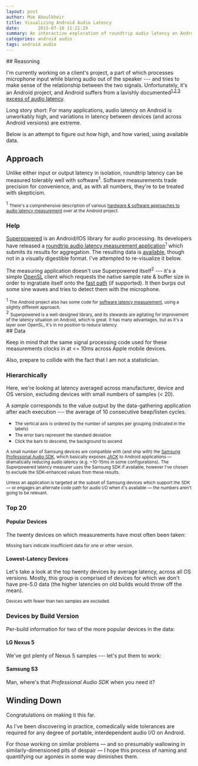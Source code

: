```yaml
---
layout: post
author: Moe Aboulkheir
title: Visualizing Android Audio Latency
date:       2015-07-10 11:21:29
summary: An interactive exploration of roundtrip audio latency on Android devices.
categories: android audio
tags: android audio
---
```


<link rel="stylesheet" type="text/css" href="/static/latency.css" />
<body>
<script src="https://cdnjs.cloudflare.com/ajax/libs/d3/3.5.5/d3.min.js"></script>
<script src="https://cdnjs.cloudflare.com/ajax/libs/d3-tip/0.6.3/d3-tip.min.js"></script>
## Reasoning

I'm currently working on a client's project, a part of which processes microphone input while
blaring audio out of the speaker --- and tries to make sense of the
relationship between the two signals.  Unfortunately, it's an Android project, and Android suffers from a lavishly documented<sup><a href="https://source.android.com/devices/audio/latency.html">1</a>,<a
href="http://createdigitalmusic.com/2013/05/why-mobile-low-latency-is-hard-explained-by-google-galaxy-nexus-still-android-of-choice/">2</a>,<a
href="http://stackoverflow.com/questions/14842803/low-latency-audio-playback-on-android">3</a></sup> [excess of audio latency](https://code.google.com/p/android/issues/detail?id=3434).

Long story short: For many applications, audio latency on Android is
unworkably high, and variations in latency between devices (and across
Android versions) are extreme.

Below is an attempt to figure out how high, and
how varied, using available data.

## Approach

Unlike either input or output latency in isolation, roundtrip latency can be
measured tolerably well with software<sup>1</sup>.  Software measurements trade
precision for convenience, and, as with all numbers, they're to be treated with
skepticism.

<div class="footnote">
<sup>1</sup> <small>There's a comprehensive description of various <a href="https://source.android.com/devices/audio/latency_measure.html">hardware & software approaches to audio latency measurement</a> over at the Android project.</small>
</div>

### Help

[Superpowered](http://superpowered.com/latency/) is an Android/IOS library for
audio processing.  Its developers have released a [roundtrip audio latency
measurement
application](https://github.com/superpoweredSDK/SuperpoweredLatency)<sup>1</sup>
which submits its results for aggregation.  The resulting data is
[available](http://superpowered.com/latency/), though not in a visually
digestible format.  I've attempted to re-visualize it below.

The measuring application doesn't use Superpowered itself<sup>2</sup> --- it's a
simple [OpenSL](https://en.wikipedia.org/wiki/OpenSL_ES) client which requests
the native sample rate & buffer size in order to ingratiate itself onto the
[fast path](https://source.android.com/devices/audio/latency_design.html) (if
supported).  It then burps out some sine waves and tries to detect them with the
microphone.

<div class="footnote">
<sup>1</sup> <small>The Android project also has some code for <a href="https://android.googlesource.com/platform/frameworks/wilhelm/+/master/tests/examples/slesTestFeedback.cpp">software latency measurement</a>, using a slightly different approach.</small><br />
<sup>2</sup> <small>Superpowered is a well-designed library, and its stewards are agitating for improvement of the latency situation on Android, which is great.  It has many advantages, but as it's a layer over OpenSL, it's in no position to reduce latency.</small>
</div>
## Data

Keep in mind that the same signal processing code used for these measurements
clocks in at <= 10ms across Apple mobile devices.

Also, prepare to collide with the fact that I am not a statistician.

### Hierarchically

Here, we're looking at latency averaged across manufacturer, device and OS
version, excluding devices with small numbers of samples (< 20).

A _sample_ corresponds to the value output by the data-gathering application after
each execution --- the average of 10 consecutive beep/listen cycles.

<script src="/static/latency-data.js"></script>

<div id="latency-graph-container"></div>
<script src="/static/latency.js"></script>
<script type="text/javascript">
  hierarchicalLatencyChart();
</script>

<div class="footnote">
 <ul>
 <li><small>The vertical axis is ordered by the number of samples per grouping (indicated in
the labels)</small></li>
 <li><small>The error bars represent the standard deviation</small></li>
 <li><small>Click the bars to descend, the background to ascend</small></li>
 </ul>
</div>

<div class="infobox">
<p>
<small>A small number of Samsung devices are compatible with (and ship with) the <a href="http://developer.samsung.com/galaxy#professional-audio">Samsung Professional Audio SDK</a>, which basically exposes
  <a href="http://jackaudio.org/">JACK</a> to Android applications &mdash;
 dramatically reducing audio latency (e.g. ~10-15ms in some configurations).
The Superpowered latency
measurer uses the Samsung SDK if available, however I've chosen
to exclude the SDK-enhanced values from these results.
<br><br>
Unless an application is
targeted at the subset of Samsung devices which support the SDK &mdash; or engages an alternate code path
 for audio I/O when it's available &mdash; the numbers aren't going to be relevant.</small>
</p>
</div>

### Top 20

#### Popular Devices

The twenty devices on which measurements have most often been taken:

<div class="grouped-chart-container" id="latency-pop-container"></div>
<script type="text/javascript">
  groupedLatencyGraph('#latency-pop-container', latencyData.latencyPop);
</script>

<div class="footnote"><small>Missing bars indicate insufficient data for one or other version.</small></div>

#### Lowest-Latency Devices

Let's take a look at the top twenty devices by average latency, across all OS
versions.  Mostly, this group is comprised of devices for which we don't have pre-5.0 data
(the higher latencies on old builds would throw off the mean).

<div class="grouped-chart-container" id="latency-scores-container"></div>
<script type="text/javascript">
  groupedLatencyGraph('#latency-scores-container', latencyData.latencyScores);
</script>

<div class="footnote"><small>Devices with fewer than two samples are excluded.</small></div>

### Devices by Build Version

Per-build information for two of the more popular devices in the data:

#### LG Nexus 5

We've got plenty of Nexus 5 samples --- let's put them to work:

<div id="nexus-graph-container" class="device-graph-container"></div>

#### Samsung S3

<div id="s3-graph-container" class="device-graph-container"></div>
<script>
  latencyGraph('#nexus-graph-container', latencyData.nexus);
  latencyGraph('#s3-graph-container', latencyData.s3);
</script>

Man, where's that _Professional Audio SDK_ when you need it?

## Winding Down

Congratulations on making it this far.

As I've been discovering in practice, comedically wide tolerances are required
for any degree of portable, interdependent audio I/O on Android.

For those working on similar problems &mdash; and so presumably wallowing in similarly-dimensioned pits of despair &mdash; I hope this
process of naming and quantifying our agonies in some way diminishes them.